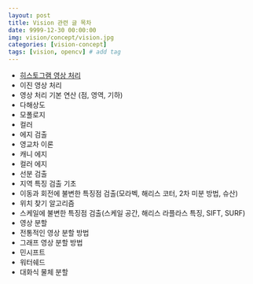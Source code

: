 ```yaml
---
layout: post
title: Vision 관련 글 목차   
date: 9999-12-30 00:00:00
img: vision/concept/vision.jpg
categories: [vision-concept] 
tags: [vision, opencv] # add tag
---
```


- [히스토그램 영상 처리](https://gaussian37.github.io/vision-concept-histogram/)
- 이진 영상 처리
- 영상 처리 기본 연산 (점, 영역, 기하)
- 다해상도
- 모폴로지
- 컬러
- 에지 검출 
- 영교차 이론
- 캐니 에지
- 컬러 에지
- 선분 검출
- 지역 특징 검출 기초
- 이동과 회전에 불변한 특징점 검출(모라벡, 해리스 코터, 2차 미분 방법, 슈산)
- 위치 찾기 알고리즘
- 스케일에 불변한 특징점 검출(스케일 공간, 해리스 라플라스 특징, SIFT, SURF)
- 영상 분할
- 전통적인 영상 분할 방법
- 그래프 영상 분할 방법
- 민시프트
- 워터쉐드
- 대화식 물체 분할
